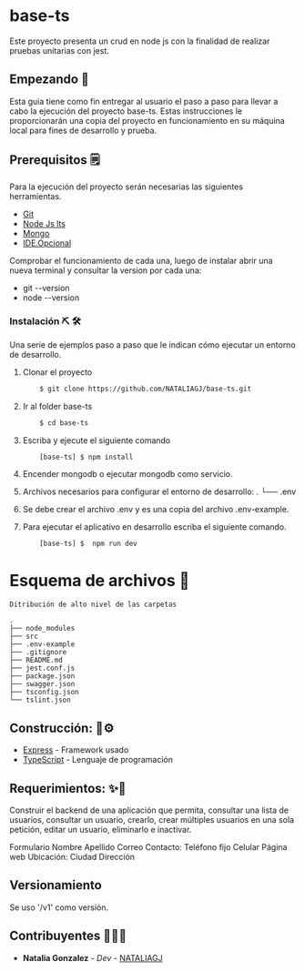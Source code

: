 # base-ts
Este proyecto presenta un crud en node js con la finalidad de realizar pruebas unitarias con jest.
## Empezando 🚀 
Esta guia tiene como fin entregar al usuario el paso a paso para llevar a cabo la ejecución del proyecto base-ts. Estas instrucciones le proporcionarán una copia del proyecto en funcionamiento en su máquina local para fines de desarrollo y prueba.

## Prerequisitos 🗒️

Para la ejecución del proyecto serán necesarias las siguientes herramientas.

  * [Git](https://git-scm.com/download/)
  * [Node Js lts](https://nodejs.org/es/download/)
  * [Mongo](https://www.mongodb.com/try/download/community)
  * [IDE.Opcional](https://code.visualstudio.com/)

Comprobar el funcionamiento de cada una, luego de instalar abrir una nueva terminal y consultar la version por cada una:
  * git --version
  * node --version
### Instalación ⛏️ 🛠️ 

Una serie de ejemplos paso a paso que le indican cómo ejecutar un entorno de desarrollo.

1. Clonar el proyecto
    ```sh
        $ git clone https://github.com/NATALIAGJ/base-ts.git
    ```
2. Ir al folder base-ts
    ```sh
        $ cd base-ts
    ```
4. Escriba y ejecute el siguiente comando
    ```sh
        [base-ts] $ npm install
    ```
5. Encender mongodb o ejecutar mongodb como servicio.
6. Archivos necesarios para configurar el entorno de desarrollo:
        .
        └── .env

7. Se debe crear el archivo .env y es una copia del archivo .env-example.
8. Para ejecutar el aplicativo en desarrollo escriba el siguiente comando.
    ```sh
        [base-ts] $  npm run dev
    ```
# Esquema de archivos 📁

    Ditribución de alto nivel de las carpetas

    .
    ├── node_modules 
    ├── src
    ├── .env-example
    ├── .gitignore
    ├── README.md
    ├── jest.conf.js
    ├── package.json
    ├── swagger.json
    ├── tsconfig.json
    └── tslint.json
    
## Construcción:  🔩⚙️

* [Express](https://expressjs.com/es/) - Framework usado
* [TypeScript](https://www.typescriptlang.org/) - Lenguaje de programación

## Requerimientos: ✨📃

Construir el backend de una aplicación que permita, consultar una lista de usuarios, consultar un usuario, crearlo, crear múltiples usuarios en una sola petición, editar un usuario, eliminarlo e inactivar.

Formulario
	Nombre
	Apellido
	Correo
	Contacto: 
		Teléfono fijo
		Celular
		Página web
	Ubicación:
		Ciudad
		Dirección

## Versionamiento

Se uso '/v1' como versión.

## Contribuyentes 👩🏻‍🚒

* **Natalia Gonzalez** - *Dev* - [NATALIAGJ](https://github.com/NATALIAGJ)
